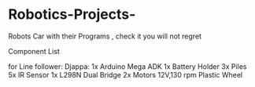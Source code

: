 # Robotics-Projects-
Robots Car with their Programs , check it you will not regret 

Component List

for Line follower:
Djappa:
1x Arduino Mega ADK
1x Battery Holder
3x Piles
5x IR Sensor
1x L298N Dual Bridge
2x Motors 12V,130 rpm
Plastic Wheel
